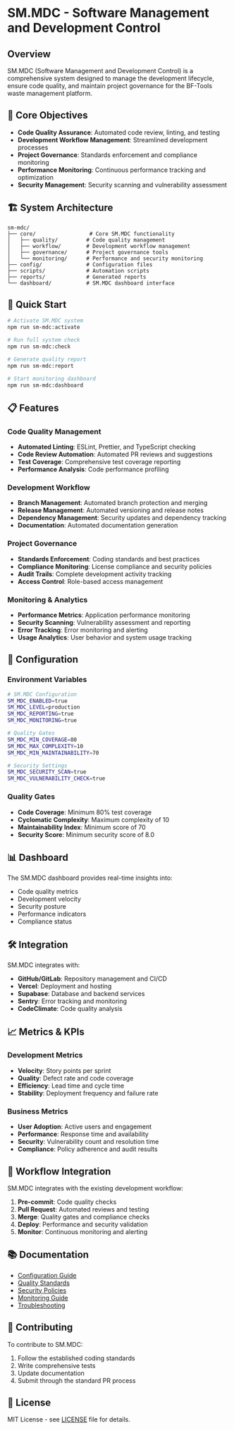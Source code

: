 # SM.MDC - Software Management and Development Control

## Overview

SM.MDC (Software Management and Development Control) is a comprehensive system designed to manage the development lifecycle, ensure code quality, and maintain project governance for the BF-Tools waste management platform.

## 🎯 Core Objectives

- **Code Quality Assurance**: Automated code review, linting, and testing
- **Development Workflow Management**: Streamlined development processes
- **Project Governance**: Standards enforcement and compliance monitoring
- **Performance Monitoring**: Continuous performance tracking and optimization
- **Security Management**: Security scanning and vulnerability assessment

## 🏗️ System Architecture

```
sm-mdc/
├── core/                 # Core SM.MDC functionality
│   ├── quality/         # Code quality management
│   ├── workflow/        # Development workflow management
│   ├── governance/      # Project governance tools
│   └── monitoring/      # Performance and security monitoring
├── config/              # Configuration files
├── scripts/             # Automation scripts
├── reports/             # Generated reports
└── dashboard/           # SM.MDC dashboard interface
```

## 🚀 Quick Start

```bash
# Activate SM.MDC system
npm run sm-mdc:activate

# Run full system check
npm run sm-mdc:check

# Generate quality report
npm run sm-mdc:report

# Start monitoring dashboard
npm run sm-mdc:dashboard
```

## 📋 Features

### Code Quality Management
- **Automated Linting**: ESLint, Prettier, and TypeScript checking
- **Code Review Automation**: Automated PR reviews and suggestions
- **Test Coverage**: Comprehensive test coverage reporting
- **Performance Analysis**: Code performance profiling

### Development Workflow
- **Branch Management**: Automated branch protection and merging
- **Release Management**: Automated versioning and release notes
- **Dependency Management**: Security updates and dependency tracking
- **Documentation**: Automated documentation generation

### Project Governance
- **Standards Enforcement**: Coding standards and best practices
- **Compliance Monitoring**: License compliance and security policies
- **Audit Trails**: Complete development activity tracking
- **Access Control**: Role-based access management

### Monitoring & Analytics
- **Performance Metrics**: Application performance monitoring
- **Security Scanning**: Vulnerability assessment and reporting
- **Error Tracking**: Error monitoring and alerting
- **Usage Analytics**: User behavior and system usage tracking

## 🔧 Configuration

### Environment Variables
```bash
# SM.MDC Configuration
SM_MDC_ENABLED=true
SM_MDC_LEVEL=production
SM_MDC_REPORTING=true
SM_MDC_MONITORING=true

# Quality Gates
SM_MDC_MIN_COVERAGE=80
SM_MDC_MAX_COMPLEXITY=10
SM_MDC_MIN_MAINTAINABILITY=70

# Security Settings
SM_MDC_SECURITY_SCAN=true
SM_MDC_VULNERABILITY_CHECK=true
```

### Quality Gates
- **Code Coverage**: Minimum 80% test coverage
- **Cyclomatic Complexity**: Maximum complexity of 10
- **Maintainability Index**: Minimum score of 70
- **Security Score**: Minimum security score of 8.0

## 📊 Dashboard

The SM.MDC dashboard provides real-time insights into:
- Code quality metrics
- Development velocity
- Security posture
- Performance indicators
- Compliance status

## 🛠️ Integration

SM.MDC integrates with:
- **GitHub/GitLab**: Repository management and CI/CD
- **Vercel**: Deployment and hosting
- **Supabase**: Database and backend services
- **Sentry**: Error tracking and monitoring
- **CodeClimate**: Code quality analysis

## 📈 Metrics & KPIs

### Development Metrics
- **Velocity**: Story points per sprint
- **Quality**: Defect rate and code coverage
- **Efficiency**: Lead time and cycle time
- **Stability**: Deployment frequency and failure rate

### Business Metrics
- **User Adoption**: Active users and engagement
- **Performance**: Response time and availability
- **Security**: Vulnerability count and resolution time
- **Compliance**: Policy adherence and audit results

## 🔄 Workflow Integration

SM.MDC integrates with the existing development workflow:

1. **Pre-commit**: Code quality checks
2. **Pull Request**: Automated reviews and testing
3. **Merge**: Quality gates and compliance checks
4. **Deploy**: Performance and security validation
5. **Monitor**: Continuous monitoring and alerting

## 📚 Documentation

- [Configuration Guide](./docs/configuration.md)
- [Quality Standards](./docs/quality-standards.md)
- [Security Policies](./docs/security-policies.md)
- [Monitoring Guide](./docs/monitoring.md)
- [Troubleshooting](./docs/troubleshooting.md)

## 🤝 Contributing

To contribute to SM.MDC:
1. Follow the established coding standards
2. Write comprehensive tests
3. Update documentation
4. Submit through the standard PR process

## 📄 License

MIT License - see [LICENSE](../LICENSE) file for details.
